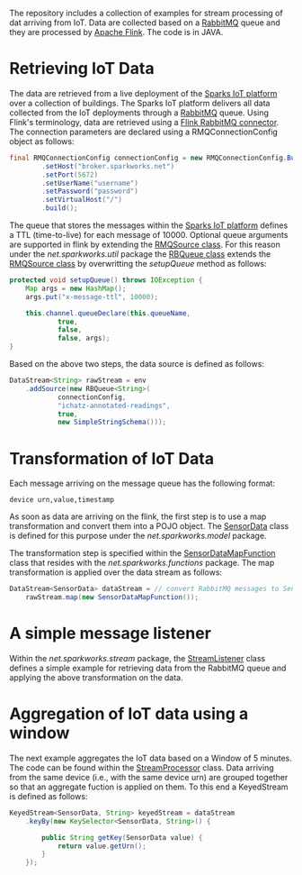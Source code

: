 The repository includes a collection of examples for stream processing of dat arriving from IoT.
Data are collected based on a [RabbitMQ](https://www.rabbitmq.com/) queue and they are processed by [Apache Flink](https://flink.apache.org/).
The code is in JAVA.

# Retrieving IoT Data

The data are retrieved from a live deployment of the [Sparks IoT platform](https://sparks.io) over a collection of buildings.
The Sparks IoT platform delivers all data collected from the IoT deployments through a [RabbitMQ](https://www.rabbitmq.com/) queue.
Using Flink's terminology, data are retrieved using a [Flink RabbitMQ connector](https://ci.apache.org/projects/flink/flink-docs-release-1.4/dev/connectors/rabbitmq.html).
The connection parameters are declared using a RMQConnectionConfig object as follows:

```java
final RMQConnectionConfig connectionConfig = new RMQConnectionConfig.Builder()
        .setHost("broker.sparkworks.net")
        .setPort(5672)
        .setUserName("username")
        .setPassword("password")
        .setVirtualHost("/")
        .build();
```

The queue that stores the messages within the [Sparks IoT platform](https://sparks.io) defines a TTL (time-to-live) for
each message of 10000. Optional queue arguments are supported in flink by extending the
[RMQSource class](https://ci.apache.org/projects/flink/flink-docs-master/api/java/org/apache/flink/streaming/connectors/rabbitmq/RMQSource.html).
For this reason under the *net.sparkworks.util* package the [RBQueue class](src/net/sparkworks/util/RBQueue.java) extends the [RMQSource class](https://ci.apache.org/projects/flink/flink-docs-master/api/java/org/apache/flink/streaming/connectors/rabbitmq/RMQSource.html) 
by overwritting the *setupQueue* method as follows:

```java
protected void setupQueue() throws IOException {
    Map args = new HashMap();
    args.put("x-message-ttl", 10000);

    this.channel.queueDeclare(this.queueName,
            true,
            false,
            false, args);
}
```

Based on the above two steps, the data source is defined as follows:

```java
DataStream<String> rawStream = env
    .addSource(new RBQueue<String>(
            connectionConfig,
            "ichatz-annotated-readings",
            true,
            new SimpleStringSchema()));
```

# Transformation of IoT Data

Each message arriving on the message queue has the following format:

```
device urn,value,timestamp
```

As soon as data are arriving on the flink, the first step is to use a map transformation and convert them into a POJO object.
The [SensorData](src/net/sparkworks/model/SensorData.java) class is defined for this purpose under the *net.sparkworks.model* package.

The transformation step is specified within the [SensorDataMapFunction](src/net/sparkworks/functions/SensorDataMapFunction.java) class that resides with the *net.sparkworks.functions* package.
The map transformation is applied over the data stream as follows:

```java
DataStream<SensorData> dataStream = // convert RabbitMQ messages to SensorData
    rawStream.map(new SensorDataMapFunction());
```

# A simple message listener

Within the *net.sparkworks.stream* package, the [StreamListener](src/net/sparkworks/stream/StreamListener.java) class defines a simple example for retrieving data from the
RabbitMQ queue and applying the above transformation on the data.

# Aggregation of IoT data using a window

The next example aggregates the IoT data based on a Window of 5 minutes. The code can be found within the [StreamProcessor](src/net/sparkworks/stream/StreamProcessor.java) class.
Data arriving from the same device (i.e., with the same device urn) are grouped together so that an aggregate fuction is applied on them.
To this end a KeyedStream is defined as follows:

```java
KeyedStream<SensorData, String> keyedStream = dataStream
    .keyBy(new KeySelector<SensorData, String>() {

        public String getKey(SensorData value) {
            return value.getUrn();
        }
    });
```

